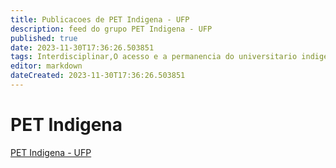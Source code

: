 ```yaml
---
title: Publicacoes de PET Indigena - UFP
description: feed do grupo PET Indigena - UFP
published: true
date: 2023-11-30T17:36:26.503851
tags: Interdisciplinar,O acesso e a permanencia do universitario indigena na academia
editor: markdown
dateCreated: 2023-11-30T17:36:26.503851
---
```


# PET Indigena
[PET Indigena - UFP](/grupo/143PETIndigenaUFP.md)